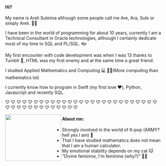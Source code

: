 #### Hi?
My name is Areli Suleima although some people call me Are, Ara, Sule or simply Areli. 🙇‍♀️

I have been in the world of programming for about 10 years, currently I am a Technical Consultant in Oracle technologies, although I certainly dedicate most of my time to SQL and PL/SQL. 👓

My first encounter with code development was when I was 13 thanks to Tumblr 💙, HTML was my first enemy and at the same time a great friend. 

I studied Applied Mathematics and Computing 💻 🧑‍🎓(More computing than mathematics lol)

I currently know how to program in Swift (my first love ❤️), Python, Javascript and recently SQL.
 
 ♡ ♡ ♡ ♡ ♡ ♡ ♡ ♡ ♡ ♡ ♡ ♡ ♡ ♡ ♡ ♡ ♡ ♡ ♡ ♡ ♡ ♡ ♡ ♡ ♡ ♡ ♡ ♡ ♡ ♡ ♡ ♡ ♡ ♡ ♡ ♡ ♡ ♡ ♡ ♡ 
 
 <img align="left" width="180" height="150" src="https://user-images.githubusercontent.com/72313215/213537163-501cf716-36a3-4767-a175-93a116f5dcde.png">

#### About me:
- Strongly involved in the world of K-pop (ARMY? hell yes I am) 💜
- That I have studied mathematics does not mean that I am a human calculator.
- My emotional stability depends on my cat 🐱
- "Divine feminine, I'm feminine (why?)" 💁‍♀️
<!--
**arelisuleima/arelisuleima** is a ✨ _special_ ✨ repository because its `README.md` (this file) appears on your GitHub profile.

Here are some ideas to get you started:

- 🔭 I’m currently working on ...
- 🌱 I’m currently learning ...
- 👯 I’m looking to collaborate on ...
- 🤔 I’m looking for help with ...
- 💬 Ask me about ...
- 📫 How to reach me: ...
- 😄 Pronouns: 
- ⚡ Fun fact: ...
-->
